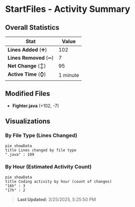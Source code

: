 # StartFiles - Activity Summary 

## Overall Statistics

| Stat                   | Value                                                             |
| ---------------------- | ----------------------------------------------------------------- |
| **Lines Added** (➕)   | 102                                          |
| **Lines Removed** (➖) | 7                                        |
| **Net Change** (↕)    | 95                |
| **Active Time** (⌚)   | 1 minute |


## Modified Files
- **Fighter.java** (+102, -7)

## Visualizations

### By File Type (Lines Changed)

```mermaid
pie showData
title Lines changed by file type
".java" : 109
```

### By Hour (Estimated Activity Count)

```mermaid
pie showData
title Coding activity by hour (count of changes)
"16h" : 3
"17h" : 2
```


> **Last Updated:** 3/25/2025, 5:25:50 PM